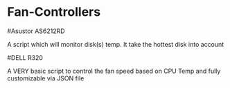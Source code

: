 # Fan-Controllers
#Asustor AS6212RD

A script which will monitor disk(s) temp. It take the hottest disk into account

#DELL R320

A VERY basic script to control the fan speed based on CPU Temp and fully customizable via JSON file
